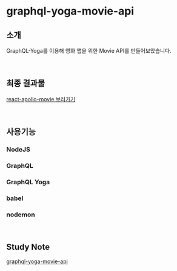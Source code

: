 # graphql-yoga-movie-api

## 소개
GraphQL-Yoga를 이용해 영화 앱을 위한 Movie API를 만들어보았습니다.

<br/>

## 최종 결과물
[react-apollo-movie 보러가기](https://github.com/bomida/react-apollo-movie)

<br/>

## 사용기능
### NodeJS
### GraphQL
### GraphQL Yoga
### babel
### nodemon

<br/>

## Study Note
[graphql-yoga-movie-api]()